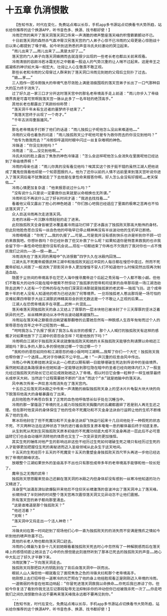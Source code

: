 # 十五章 仇消恨散
        【告知书友，时代在变化，免费站点难以长存，手机app多书源站点切换看书大势所趋，站长给你推荐的这个换源APP，听书音色多、换源、找书都好使！】
       冷雨茫然的离开了落天洞落天洞口传来一声清脆的啸声整座落天峰的积雪簌簌颤动不已。
       十日前落天洞的森然杀气直冲霄汉另落天宫的门人弟子心惊不已冷雨的父母更是心惊胆战十日以来心都提到了嗓子眼。如今听到这熟悉的声音冷氏夫妇激动的哭泣起来。
       “雨儿出来了……雨儿出来了……真是太好了……”
       落天宫的门人弟子向落天洞蜂拥而去就连很少出现的一些老长老也都出关前来观看。
       冷雨清丽的容颜冷若冰霜无形之中散着一股迫人的气势沉重的让人喘不过起来。这是帝王之威凝练的神识如大海一般宏大、壮阔让人心生敬畏不敢正视。
       那些长老和冷雨的父母穿过人群来到了落天洞口冷雨见到她的父母后立刻扑了过去。
       “娘……爹……”
       三人抱作一团冷雨强大的帝境气息尽敛脸上满是泪痕围观的落天宫弟子长出了一口气那种巨大的压力终于消失了。
       过了好久这一家三口才分开这时落天宫中的那名老帝境高手走上前道：“雨儿你步入了帝级境界真是可喜可贺啊我落天宫一脉从此多了一名年轻的绝顶高手。”
       其他长老也都露出了笑颜纷纷称赞：
       “落天洞千年未有生还者的噩梦终于结束了。”
       “我落天宫终于出现了一个奇才。”
       “千年古派将重振雄风。”
       ……
       那名老帝境高手打断了他们的话道：“雨儿独孤公子呢他怎么没出来难道他……”
       冷雨的父母也着急的问道：“雨儿独孤败天公子呢他可是专为救你而去的你没见到他吗？”
       “他专为救我而去？”冷雨惊呼道同时眼中闪过一丝复杂难明的神色。
       冷锋道：“你没见到他吗？”
       冷雨道：“没……没见到他啊……”
       冷氏夫妇的脸上露出了焦急的神色冷锋道：“怎么会这样呢他怎么会消失在里面呢他已经达到了帝级境界啊！”
       冷雨的母亲也道：“雨儿你真的没有看见他吗？唉其实这个孩子挺不错的虽然江湖人把他说成了魔鬼但我看他却是一个知恩图报的人。他为了还你以前的人情不远前里来到落天宫听说你进入了落天洞后毫不犹豫就走了下去他是在拿性命来报答你啊。好人怎么会没有好报呢……老天保佑……”
       冷雨心情更加复杂道：“他来报恩说过什么吗？”
       “没有说什么只是说一定要救你出来就是以命相换也无所谓。”
       冷雨听后不再说什么过了好长时间才道：“我进去找找看……”
       看着他父母又露出了担心的神色她道：“你们放心吧我已经适应了里面的极寒之苦再也不怕这落天洞了。”
       众人目送冷雨再次走进落天洞。
       古老的冰殿一片沉静冷雨轻轻的走了进来。
       此刻独孤败天全身皆被坚冰覆盖着冷雨运功打碎了坚冰露出了独孤败天那高大魁伟的身材。但此刻他脸色苍白没有一丝血色他的呼吸早已停止精神再没有半丝波动他的生机早已断绝。
       冷雨喃喃道：“你死了……我的仇报了……可是……可是我并没有感到快乐也许是听到你不顾一切的来救我吧。你想补救吗？你已经补救了但又补救了什么呢？如果知道你是特意来救我的也许我会留下你一条性命吧但是你没有机会说……现在一切都结束了你再也不欠我的了我对你也一点不愧疚我们之间仇——消——恨——散……”
       冷雨消失在了落天洞的黑暗中“仇消恨散”四字久久在冰殿内回荡……
       江湖大乱不死魔帝威慑武林江湖中和独孤败天起过冲突的人每日都在惶恐中度过。然而不死魔帝却如人间蒸了一般消失了踪影另许多人更加惶惶不安人们不知道他什么时候突然出现再次制造血劫。
       隐匿于尘世间的帝境高手在茫茫人海中搜寻魔帝这个后起之秀另每一个人都不敢小觑。但他们不敢有大的动作只能在暗中搜索不然惊动了独孤家的怒帝和司徒家的血帝那将是一场江湖浩劫除去这两个人还有一个恐怖的存在为他们深深忌讳那就是独孤家的老武帝——独孤飞羽。这个成帝数十年的老人没有人知道他的修为已经达到了何等境界。一旦将独孤老人惹出那将是一场可怕的灾难如果四帝联手大战江湖那武林精英将会折损无数这是一个不敢让人正视的后果……
       江湖人在恐慌帝境高手在寻匿……武林一片混乱……
       落天峰落天洞独孤败天的身上又结上了厚厚的一层冰块他已被冰封了十三天厚厚的坚冰泛着妖异的光芒。丝丝精神波动从冰中传出波动越来越强烈……
       冷雨站在落天峰之巅极目远眺望着那翻卷的云雾她忽然有一种脱感人生百年匆匆而过个人的荣辱恩怨在百年之中不过短暂的一瞬……
       “呵呵我怎么了仇报了恨消了我怎么有出世的感慨了。那个人人喊打的独孤败天有这样的感慨才对如果他放下了江湖中的恩怨会怎样？可是他放的下吗？”
       冷雨明白江湖对于独孤败天来说就像独孤败天和她的关系独孤败天能够负荆请罪以命相还江湖能吗？那么多的人那么多的恨他放过哪一个饶过哪一个？
       “我和你的恩怨如同你和江湖恩怨的缩小版呵呵江湖啊……我帮了你们一个大忙！独孤败天我也帮你做了一个选择……死对于你确实不公平但……唉！”一声沉重的叹息自风中传出。
       冷雨心中再无牵挂她决定从此一心修武以期有朝一日能够堪破生死达到传说中的圣级境界。虽然她知道这条路很漫长但她知道一定能够达到那位隐在暗中的圣者已经向她体内打入了一股圣元经过独孤败天的助长它已初见成效助她迈入了帝境。假以时日它会像一粒种子一样生根芽最终长成参天大树。当然这个过程需要她不断的“浇水”而这个“水”就是她脑中的落天诀。
       风中再次传来一声叹息冷雨消失在了落天宫内。
       十五日之后落天洞冰殿之中传来一声清脆的崩裂独孤败天身上的坚冰片片龟裂大块大块的向下脱落将他高大的身躯暴露在了出来。
       此刻他脸色不再苍白恢复了正常的血色他呼吸悠长似乎处在沉睡当中。
       冷雨的那一掌蕴涵了帝境的无上威力将独孤败天胸腹内的五藏都震碎了若是别人再无生还之理。但在那时他变异的身体保住了他的性命不死魔功和不灭金身法诀自行运转让他的生机不断维系了他的生命。
       寒冰将他封住了但不死魔功和不灭金身法诀却飞快运行起来十几日间他处于一种假死的状态不死、不灭两种功法在这种状态下快的进行着自我恢复原本奄奄一息的躯体最后终于彻底复原。
       从生到死从死到生另独孤败天原本初级的不死魔功彻底大成不灭金身再进一层此后不必可意运转它们也会自动循环流转他的体质也又生了一次变异变的更加强悍。
       其实生死的锤炼对他产生的影响远非这些不经历过生死如何堪破生死之境只有经历过生死的人才能够更加把握住生死的奥秘进而迈入圣级领域从此永生于这天地间。
       十五天的生死经历十五天的不死魔变十五天的重塑金身独孤败天百尺竿头再进一步他已经达到了帝境的颠峰状态。
       放眼整个江湖如果世外的圣级高手不出也只有那些成帝多年的老帝境高手能够和他一较长短了。
       魔帝当之无愧的武帝！
       独孤败天悠悠醒来觉自己还躺在落天洞的冰殿之内但身体却没有感到一丝寒冷他知道的功力又精进了。
       浑身罡气汹涌澎湃似欲爆裂开来他忍不住仰天长啸激荡的音波冲出了落天洞冲上了落天峰。
       长啸持续了半刻钟的时间整个落天宫再次震惊落天洞又见异动怎不让他们震撼。
       所有落天宫的弟子都向那里涌去。
       “这是谁难道是那个独孤败天？”
       “他还活着？”
       “天啊！”
       “落天洞中又将走出一个活人神奇！”
       ……
       冷锋夫妇在第一时间赶到了现场他们心中一直为独孤败天的的消失而不安满是愧疚之情如今听到他的啸声欣喜不已。
       其他的长老人物也都向落天洞口赶去。
       冷雨的心情最为复杂十几天前她眼看着独孤败天死去时心中忽然有了一种解脱感而后在落天峰上的感悟彻底让她淡去了心中的仇恨但是此刻居然听到了那本已死去的独孤败天的声音……她心中大乱过了好久才平静下来。
       冷雨犹豫了一下向落天洞走去。
       独孤败天将那把巨大的钥匙别在了背后自落天洞中一跃而出。
       眼前人山人海但他一眼就看见了面现焦急之色的冷锋夫妇和那个老帝境高手。
       他刚想上去打招呼但一道寒冷的光芒照在了他的身上他扭脸观看正是刚刚迈入帝境的冷雨。
       一道微弱的传音在他耳边响起：“你冒死进落天洞救我以命换命……你死后我已原谅了你。但如今你复活了看到你我无法忘记那段耻辱无法抑制杀你的冲动但你已经被我杀死一次了……你走吧我们之间仇消恨散你永远不要再来落天峰我永远都不要再见到你。”
       ...
       【告知书友，时代在变化，免费站点难以长存，手机app多书源站点切换看书大势所趋，站长给你推荐的这个换源APP，听书音色多、换源、找书都好使！】
